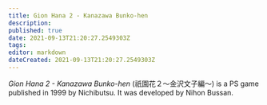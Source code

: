 ```yaml
---
title: Gion Hana 2 - Kanazawa Bunko-hen
description: 
published: true
date: 2021-09-13T21:20:27.2549303Z 
tags: 
editor: markdown
dateCreated: 2021-09-13T21:20:27.2549303Z
---
```

_Gion Hana 2 - Kanazawa Bunko-hen_ (<span lang='ja'>祇園花２〜金沢文子編〜</span>) is a PS game published in 1999 by Nichibutsu.
It was developed by Nihon Bussan.
